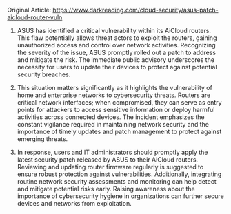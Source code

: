 Original Article: https://www.darkreading.com/cloud-security/asus-patch-aicloud-router-vuln

1) ASUS has identified a critical vulnerability within its AiCloud routers. This flaw potentially allows threat actors to exploit the routers, gaining unauthorized access and control over network activities. Recognizing the severity of the issue, ASUS promptly rolled out a patch to address and mitigate the risk. The immediate public advisory underscores the necessity for users to update their devices to protect against potential security breaches.

2) This situation matters significantly as it highlights the vulnerability of home and enterprise networks to cybersecurity threats. Routers are critical network interfaces; when compromised, they can serve as entry points for attackers to access sensitive information or deploy harmful activities across connected devices. The incident emphasizes the constant vigilance required in maintaining network security and the importance of timely updates and patch management to protect against emerging threats.

3) In response, users and IT administrators should promptly apply the latest security patch released by ASUS to their AiCloud routers. Reviewing and updating router firmware regularly is suggested to ensure robust protection against vulnerabilities. Additionally, integrating routine network security assessments and monitoring can help detect and mitigate potential risks early. Raising awareness about the importance of cybersecurity hygiene in organizations can further secure devices and networks from exploitation.